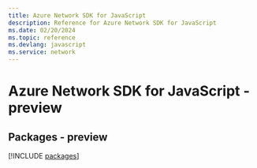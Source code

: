 ```yaml
---
title: Azure Network SDK for JavaScript
description: Reference for Azure Network SDK for JavaScript
ms.date: 02/20/2024
ms.topic: reference
ms.devlang: javascript
ms.service: network
---
```

# Azure Network SDK for JavaScript - preview
## Packages - preview
[!INCLUDE [packages](network-index.md)]